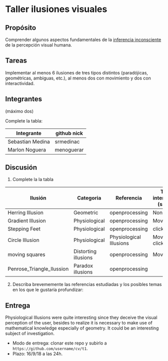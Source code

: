 # Taller ilusiones visuales

## Propósito

Comprender algunos aspectos fundamentales de la [inferencia inconsciente](https://github.com/VisualComputing/Cognitive) de la percepción visual humana.

## Tareas

Implementar al menos 6 ilusiones de tres tipos distintos (paradójicas, geométricas, ambiguas, etc.), al menos dos con movimiento y dos con interactividad.

## Integrantes
(máximo dos)

Complete la tabla:

| Integrante | github nick |
|------------|-------------|
|    Sebastian Medina        |     srmedinac        |
|     Marlon Noguera         |     menoguerar       |

## Discusión

1. Complete la la tabla

| Ilusión | Categoria | Referencia | Tipo de interactividad (si aplica) | URL código base (si aplica) |
|---------|-----------|------------|------------------------------------|-----------------------------|
|    Herring Illusion     |   Geometric        |    openprocessing     |  None                                  |              https://www.openprocessing.org/sketch/168636               |
|   Gradient Illusion      |    Physiological       |      openprocessing      |            Movement                        |   https://www.openprocessing.org/sketch/168577                          |
|   Stepping Feet      |    Physiological       |    openprocessing        |      clickable                              |     https://www.openprocessing.org/sketch/168574                        |
|    Circle Illusion     |  Physiological         |    Physiological Illusions         |    Movement && clickable                       |                             |
|    moving squares   |     Distorting illusions      |      openprocessing      |    Movement                                |       https://www.openprocessing.org/sketch/546302                      |
|    Penrose_Triangle_Ilussion |      Paradox illusions     |     openprocessing       |                               |    https://www.openprocessing.org/sketch/375565                         |

2. Describa brevememente las referencias estudiadas y los posibles temas en los que le gustaría profundizar:

## Entrega

Physiological Illusions were quite interesting since they deceive the visual perception of the user, besides to realize it is necessary to make use of mathematical knowledge especially of geometry. It could be an interesting subject of investigation.

* Modo de entrega: clonar este repo y subirlo a `https://github.com/username/cv/t1`.
* Plazo: 16/9/18 a las 24h.
